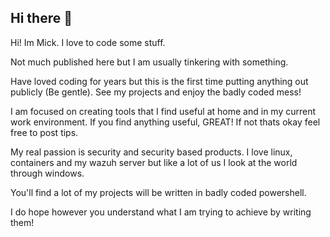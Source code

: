 ## Hi there 👋

<!--
**mickgb256/mickgb256** is a ✨ _special_ ✨ repository because its `README.md` (this file) appears on your GitHub profile.

Here are some ideas to get you started:

- 🔭 I’m currently working on ...
- 🌱 I’m currently learning ...
- 👯 I’m looking to collaborate on ...
- 🤔 I’m looking for help with ...
- 💬 Ask me about ...
- 📫 How to reach me: ...
- 😄 Pronouns: ...
- ⚡ Fun fact: ...
-->
Hi! 
Im Mick. I love to code some stuff.

Not much published here but I am usually tinkering with something.

Have loved coding for years but this is the first time putting anything out publicly (Be gentle).
See my projects and enjoy the badly coded mess! 

I am focused on creating tools that I find useful at home and in my current work environment. 
If you find anything useful, GREAT! If not thats okay feel free to post tips. 

My real passion is security and security based products. 
I love linux, containers and my wazuh server but like a lot of us I look at the world through windows.

You'll find a lot of my projects will be written in badly coded powershell. 

I do hope however you understand what I am trying to achieve by writing them!
